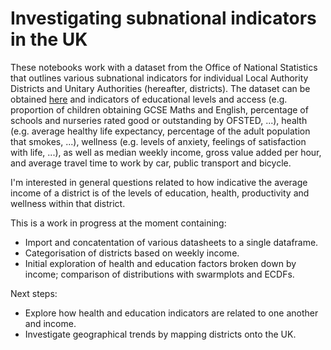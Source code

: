 # Investigating subnational indicators in the UK
These notebooks work with a dataset from the Office of National Statistics that outlines various subnational indicators for individual Local Authority Districts and Unitary Authorities (hereafter, districts). The dataset can be obtained [here](https://www.ons.gov.uk/peoplepopulationandcommunity/wellbeing/datasets/subnationalindicatorsdataset) and indicators of educational levels and access (e.g. proportion of children obtaining GCSE Maths and English, percentage of schools and nurseries rated good or outstanding by OFSTED, ...), health (e.g. average healthy life expectancy, percentage of the adult population that smokes, ...), wellness (e.g. levels of anxiety, feelings of satisfaction with life, ...), as well as median weekly income, gross value added per hour, and average travel time to work by car, public transport and bicycle.

I'm interested in general questions related to how indicative the average income of a district is of the levels of education, health, productivity and wellness within that district.

This is a work in progress at the moment containing:
- Import and concatentation of various datasheets to a single dataframe.
- Categorisation of districts based on weekly income.
- Initial exploration of health and education factors broken down by income; comparison of distributions with swarmplots and ECDFs. 

Next steps:
- Explore how health and education indicators are related to one another and income.
- Investigate geographical trends by mapping districts onto the UK.
